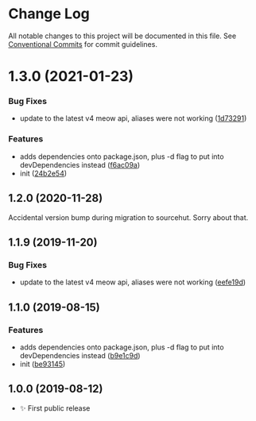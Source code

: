 # Change Log

All notable changes to this project will be documented in this file.
See [Conventional Commits](https://conventionalcommits.org) for commit guidelines.

# 1.3.0 (2021-01-23)


### Bug Fixes

* update to the latest v4 meow api, aliases were not working ([1d73291](https://github.com/codsen/codsen/commit/1d7329128d43bb46379df659fac7c8f822907911))


### Features

* adds dependencies onto package.json, plus -d flag to put into devDependencies instead ([f6ac09a](https://github.com/codsen/codsen/commit/f6ac09aaf9040c4444379f28b408f4612f6c4ada))
* init ([24b2e54](https://github.com/codsen/codsen/commit/24b2e544748f093bb69485ec96240047f77a5ac5))





## 1.2.0 (2020-11-28)

Accidental version bump during migration to sourcehut. Sorry about that.

## 1.1.9 (2019-11-20)

### Bug Fixes

- update to the latest v4 meow api, aliases were not working ([eefe19d](https://gitlab.com/codsen/codsen/commit/eefe19d477cbab9bf642bd8a41140e377f28be3b))

## 1.1.0 (2019-08-15)

### Features

- adds dependencies onto package.json, plus -d flag to put into devDependencies instead ([b9e1c9d](https://gitlab.com/codsen/codsen/commit/b9e1c9d))
- init ([be93145](https://gitlab.com/codsen/codsen/commit/be93145))

## 1.0.0 (2019-08-12)

- ✨ First public release
